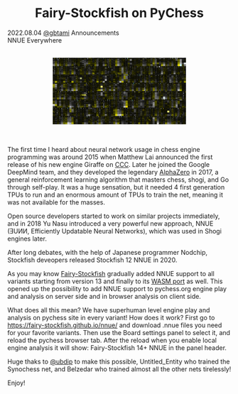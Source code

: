 <h1 align="center">Fairy-Stockfish on PyChess</h1>

<div class="meta-headline">
    <div class= "meta">
        <span class="text">2022.08.04</span>
        <span class="text"><a href="/@/gbtami">@gbtami</a></span>
        <span class="text">Announcements</span>
    </div>
    <div class= "headline">NNUE Everywhere</div>
</div>
</br>
<p align="center">
    <img src="https://github.com/gbtami/pychess-variants/blob/master/static/images/Weights-nn-62ef826d1a6d.png" width="300" height="150">
</p>
</br>

The first time I heard about neural network usage in chess engine programming was around 2015 when Matthew Lai announced the first release of his new engine Giraffe on [CCC](http://talkchess.com/forum3/viewtopic.php?t=56913).
Later he joined the Google DeepMind team, and they developed the legendary [AlphaZero](https://arxiv.org/abs/1712.01815) in 2017, a general reinforcement learning algorithm that masters chess, shogi, and Go through self-play.
It was a huge sensation, but it needed 4 first generation TPUs to run and an enormous amount of TPUs to train the net, meaning it was not available for the masses.

Open source developers started to work on similar projects immediately, and in 2018 Yu Nasu introduced a very powerful new approach, NNUE (ƎUИИ, Efficiently Updatable Neural Networks), which was used in Shogi engines later.

After long debates, with the help of Japanese programmer Nodchip, Stockfish deveopers released Stockfish 12 NNUE in 2020.

As you may know [Fairy-Stockfish](https://github.com/ianfab/Fairy-Stockfish) gradually added NNUE support to all variants starting from version 13 and finally to its [WASM port](https://github.com/fairy-stockfish/fairy-stockfish.wasm) as well.
This opened up the possibility to add NNUE support to pychess.org engine play and analysis on server side and in browser analysis on client side.

What does all this mean? We have superhuman level engine play and analysis on pychess site in every variant!
How does it work? First go to https://fairy-stockfish.github.io/nnue/ and download .nnue files you need for your favorite variants. Then use the Board settings panel to select it, and reload the pychess browser tab.
After the reload when you enable local engine analysis it will show: Fairy-Stockfish 14+ NNUE in the panel header.

Huge thaks to [@ubdip](https://www.pychess.org/@/ubdip) to make this possible, Untitled_Entity who trained the Synochess net, and Belzedar who trained almost all the other nets tirelessly!


Enjoy!
